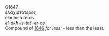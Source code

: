 <body>
  <p>G1647<br>  ἐλαχιστότερος  <br> elachistoteros  <br><i>el-akh-is-tot‘-er-os </i><br>Compound of <a href="g1646.htm">1646</a>  <i>far</i> <i>less:</i> - less than the least.<br></p>
 </body>